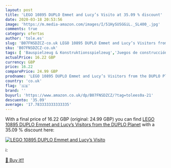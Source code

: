 ```yaml
---
layout: post
title: 'LEGO 10895 DUPLO Emmet and Lucy’s Visito at 35.09 % discount'
date: 2020-03-18 20:53:56
image: 'https://m.media-amazon.com/images/I/51HySUSGGiL._SL400_.jpg'
comments: true
category: ofertas
author: 'tole.es'
slug: 'B07FNSDZCZ-co.uk LEGO 10895 DUPLO Emmet and Lucy’s Visitors from the...'
sku: 'B07FNSDZCZ-co.uk'
tags: [ 'Bauspielzeug & Konstruktionsspielzeug','Juegos de construcción para niños','Juguetes','Juguetes y juegos','Spielzeug','lego', ]
actualPrice: 16.22 GBP
currency: GBP
price: 16.22
comparePrice: 24.99 GBP
prodname: 'LEGO 10895 DUPLO Emmet and Lucy’s Visitors from the DUPLO Planet'
country: 'co.uk'
flag: '🇬🇧'
brand: ''
buyurl: 'https://www.amazon.co.uk/dp/B07FNSDZCZ/?tag=tolees0a-21'
descuento: '35.09'
average: '17.783333333333335'
---
```


With a final price of 16.22 GBP (original: 24.99 GBP) you can find [LEGO 10895 DUPLO Emmet and Lucy’s Visitors from the DUPLO Planet](https://www.amazon.co.uk/dp/B07FNSDZCZ/?tag=tolees0a-21) with a  35.09 % discount here:

[![LEGO 10895 DUPLO Emmet and Lucy’s Visito](https://m.media-amazon.com/images/I/51HySUSGGiL._SL400_.jpg)](https://www.amazon.co.uk/dp/B07FNSDZCZ/?tag=tolees0a-21)

ℹ️:


[🛒 Buy it!!](https://www.amazon.co.uk/dp/B07FNSDZCZ/?tag=tolees0a-21)
